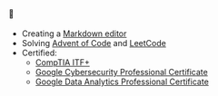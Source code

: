 #### 👋

- Creating a [Markdown editor](https://github.com/izyumidev/LAME)
- Solving [Advent of Code](https://github.com/yutatokoi/aoc) and [LeetCode](https://github.com/yutatokoi/leetcode)
- Certified:
  - [CompTIA ITF+](https://www.credly.com/badges/cec574c8-b5c3-4a93-a45f-cef61e554fff/public_url)
  - [Google Cybersecurity Professional Certificate](https://coursera.org/share/24d176964315a44f7b9e0b14935e044b)
  - [Google Data Analytics Professional Certificate](https://coursera.org/share/767b3329cb1ac30fb62ccf2627e27d14)

